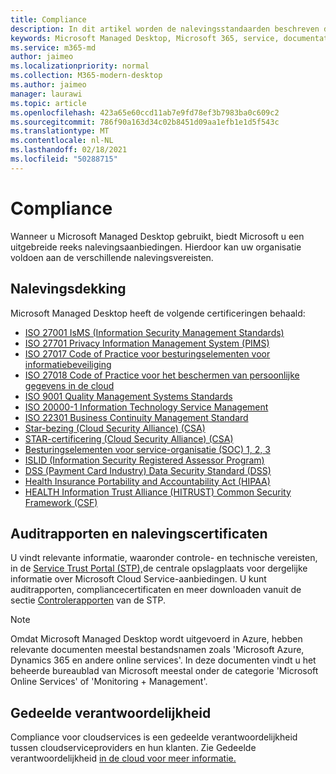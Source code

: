 ```yaml
---
title: Compliance
description: In dit artikel worden de nalevingsstandaarden beschreven die relevant zijn voor het beheerde bureaublad van Microsoft.
keywords: Microsoft Managed Desktop, Microsoft 365, service, documentatie
ms.service: m365-md
author: jaimeo
ms.localizationpriority: normal
ms.collection: M365-modern-desktop
ms.author: jaimeo
manager: laurawi
ms.topic: article
ms.openlocfilehash: 423a65e60ccd11ab7e9fd78ef3b7983ba0c609c2
ms.sourcegitcommit: 786f90a163d34c02b8451d09aa1efb1e1d5f543c
ms.translationtype: MT
ms.contentlocale: nl-NL
ms.lasthandoff: 02/18/2021
ms.locfileid: "50288715"
---
```

# <a name="compliance"></a>Compliance

Wanneer u Microsoft Managed Desktop gebruikt, biedt Microsoft u een uitgebreide reeks nalevingsaanbiedingen. Hierdoor kan uw organisatie voldoen aan de verschillende nalevingsvereisten.

## <a name="compliance-coverage"></a>Nalevingsdekking

Microsoft Managed Desktop heeft de volgende certificeringen behaald:

- [ISO 27001 IsMS (Information Security Management Standards)](https://docs.microsoft.com/compliance/regulatory/offering-ISO-27001)
- [ISO 27701 Privacy Information Management System (PIMS)](https://docs.microsoft.com/compliance/regulatory/offering-iso-27701)
- [ISO 27017 Code of Practice voor besturingselementen voor informatiebeveiliging](https://docs.microsoft.com/compliance/regulatory/offering-ISO-27017)
- [ISO 27018 Code of Practice voor het beschermen van persoonlijke gegevens in de cloud](https://docs.microsoft.com/compliance/regulatory/offering-ISO-27018)
- [ISO 9001 Quality Management Systems Standards](https://docs.microsoft.com/compliance/regulatory/offering-ISO-9001)
- [ISO 20000-1 Information Technology Service Management](https://docs.microsoft.com/compliance/regulatory/offering-ISO-20000-1-2011)
- [ISO 22301 Business Continuity Management Standard](https://docs.microsoft.com/compliance/regulatory/offering-ISO-22301)
- [Star-bezing (Cloud Security Alliance) (CSA)](https://docs.microsoft.com/compliance/regulatory/offering-CSA-STAR-Attestation)
- [STAR-certificering (Cloud Security Alliance) (CSA)](https://docs.microsoft.com/compliance/regulatory/offering-CSA-Star-Certification)
- [Besturingselementen voor service-organisatie (SOC) 1, 2, 3](https://docs.microsoft.com/compliance/regulatory/offering-SOC)
- [ISLID (Information Security Registered Assessor Program)](https://docs.microsoft.com/compliance/regulatory/offering-ccsl-irap-australia)
- [DSS (Payment Card Industry) Data Security Standard (DSS)](https://docs.microsoft.com/compliance/regulatory/offering-PCI-DSS)
- [Health Insurance Portability and Accountability Act (HIPAA)](https://docs.microsoft.com/compliance/regulatory/offering-hipaa-hitech)
- [HEALTH Information Trust Alliance (HITRUST) Common Security Framework (CSF)](https://docs.microsoft.com/compliance/regulatory/offering-hitrust)


## <a name="auditor-reports-and-compliance-certificates"></a>Auditrapporten en nalevingscertificaten

U vindt relevante informatie, waaronder controle- en technische vereisten, in de [Service Trust Portal (STP),](https://servicetrust.microsoft.com/)de centrale opslagplaats voor dergelijke informatie over Microsoft Cloud Service-aanbiedingen. U kunt auditrapporten, compliancecertificaten en meer downloaden vanuit de sectie [Controlerapporten](https://servicetrust.microsoft.com/ViewPage/MSComplianceGuide) van de STP.

> [!NOTE]
> Omdat Microsoft Managed Desktop wordt uitgevoerd in Azure, hebben relevante documenten meestal bestandsnamen zoals 'Microsoft Azure, Dynamics 365 en andere online services'. In deze documenten vindt u het beheerde bureaublad van Microsoft meestal onder de categorie 'Microsoft Online Services' of 'Monitoring + Management'.

## <a name="shared-responsibility"></a>Gedeelde verantwoordelijkheid

Compliance voor cloudservices is een gedeelde verantwoordelijkheid tussen cloudserviceproviders en hun klanten. Zie Gedeelde verantwoordelijkheid [in de cloud voor meer informatie.](https://docs.microsoft.com/azure/security/fundamentals/shared-responsibility)
